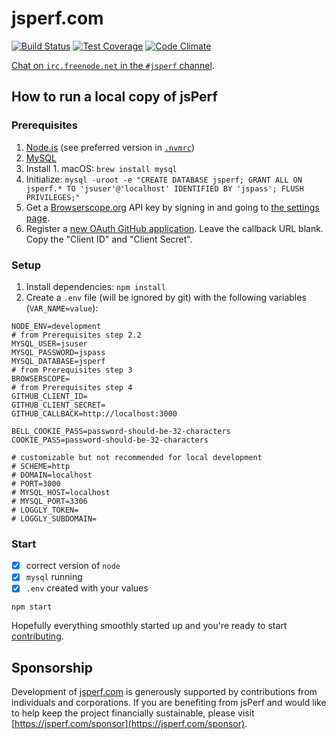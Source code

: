 # jsperf.com

[![Build Status](https://travis-ci.org/jsperf/jsperf.com.svg?branch=master)](https://travis-ci.org/jsperf/jsperf.com) [![Test Coverage](https://codeclimate.com/github/jsperf/jsperf.com/badges/coverage.svg)](https://codeclimate.com/github/jsperf/jsperf.com) [![Code Climate](https://codeclimate.com/github/jsperf/jsperf.com/badges/gpa.svg)](https://codeclimate.com/github/jsperf/jsperf.com)

[Chat on `irc.freenode.net` in the `#jsperf` channel](https://webchat.freenode.net/?channels=jsperf).

## How to run a local copy of jsPerf

### Prerequisites

1. [Node.js](https://nodejs.org/en/) (see preferred version in [`.nvmrc`](https://github.com/jsperf/jsperf.com/blob/master/.nvmrc))
2. [MySQL](https://dev.mysql.com/downloads/mysql/)
  1. Install
    1. macOS: `brew install mysql`
  2. Initialize: `mysql -uroot -e "CREATE DATABASE jsperf; GRANT ALL ON jsperf.* TO 'jsuser'@'localhost' IDENTIFIED BY 'jspass'; FLUSH PRIVILEGES;"`
3. Get a [Browserscope.org](https://www.browserscope.org/) API key by signing in and going to [the settings page](https://www.browserscope.org/user/settings).
4. Register a [new OAuth GitHub application](https://github.com/settings/applications/new). Leave the callback URL blank. Copy the "Client ID" and "Client Secret".

### Setup

1. Install dependencies: `npm install`
2. Create a `.env` file (will be ignored by git) with the following variables (`VAR_NAME=value`):

```
NODE_ENV=development
# from Prerequisites step 2.2
MYSQL_USER=jsuser
MYSQL_PASSWORD=jspass
MYSQL_DATABASE=jsperf
# from Prerequisites step 3
BROWSERSCOPE=
# from Prerequisites step 4
GITHUB_CLIENT_ID=
GITHUB_CLIENT_SECRET=
GITHUB_CALLBACK=http://localhost:3000

BELL_COOKIE_PASS=password-should-be-32-characters
COOKIE_PASS=password-should-be-32-characters

# customizable but not recommended for local development
# SCHEME=http
# DOMAIN=localhost
# PORT=3000
# MYSQL_HOST=localhost
# MYSQL_PORT=3306
# LOGGLY_TOKEN=
# LOGGLY_SUBDOMAIN=
```

### Start

- [x] correct version of `node`
- [x] `mysql` running
- [x] `.env` created with your values

```
npm start
```

Hopefully everything smoothly started up and you're ready to start [contributing](CONTRIBUTING.md).

## Sponsorship

Development of [jsperf.com](https://jsperf.com) is generously supported by contributions from individuals and corporations. If you are benefiting from jsPerf and would like to help keep the project financially sustainable, please visit [https://jsperf.com/sponsor](https://jsperf.com/sponsor).
